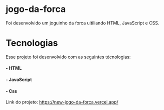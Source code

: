 # jogo-da-forca

Foi desenvolvido um joguinho da forca ultiliando HTML, JavaScript e CSS.

## <h1>Tecnologias</h1>
Esse projeto foi desenvolvido com as seguintes técnologias:

<h4>-  HTML</h4>
<h4>-  JavaScript</h4>
<h4>-  Css</h4>

Link do projeto:
https://new-jogo-da-forca.vercel.app/
